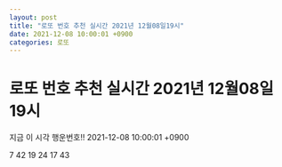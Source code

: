 ```yaml
---
layout: post
title: "로또 번호 추천 실시간 2021년 12월08일19시"
date: 2021-12-08 10:00:01 +0900
categories: 로또
---
```


# 로또 번호 추천 실시간 2021년 12월08일19시

지금 이 시각 행운번호!! 2021-12-08 10:00:01 +0900

 7  42  19  24  17  43 

